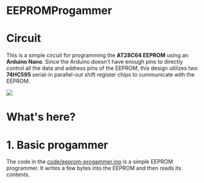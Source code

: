 # EEPROMProgammer



# Circuit
This is a simple circuit for programming the **AT28C64 EEPROM** using an **Arduino Nano**. Since the Arduino doesn't have enough pins to directly control all the data and address pins of the EEPROM, this design utilizes two **74HC595** serial-in parallel-out shift register chips to cummunicate with the EEPROM.

<img src="schematic/schematic.png" style="max-width:100%; height:auto;" />

# What's here?

# 1. Basic progammer
The code in the [code/eeprom-progammer.ino](https://github.com/OmerMaruani/Board-Design-PCB/blob/main/code/eeprom-progammer.ino)
is a simple EEPROM programmer. It writes a few bytes into the EEPROM and then reads its contents.
